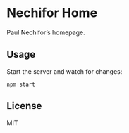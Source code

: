 # Nechifor Home

Paul Nechifor’s homepage.

## Usage

Start the server and watch for changes:

    npm start

## License

MIT
